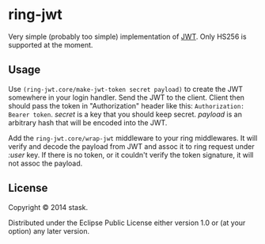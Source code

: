 # ring-jwt

Very simple (probably too simple) implementation of [JWT](http://tools.ietf.org/html/draft-ietf-oauth-json-web-token-14).
Only HS256 is supported at the moment.

## Usage

Use ```(ring-jwt.core/make-jwt-token secret payload)``` to create the JWT somewhere in your login handler. Send the JWT to the client. Client then should pass the token in "Authorization" header like this: ```Authorization: Bearer token```.
_secret_ is a key that you should keep secret. _payload_ is an arbitrary hash that will be encoded into the JWT.

Add the ```ring-jwt.core/wrap-jwt``` middleware to your ring middlewares. It will verify and decode the payload from JWT and assoc it to ring request under _:user_ key. If there is no token, or it couldn't verify the token signature, it will not assoc the payload.

## License

Copyright © 2014 stask.

Distributed under the Eclipse Public License either version 1.0 or (at
your option) any later version.
